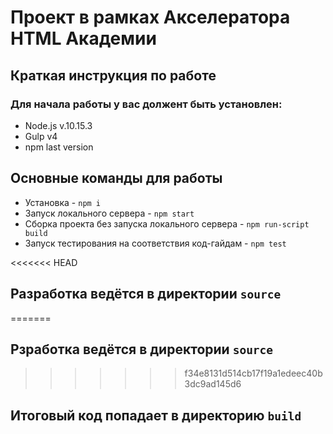 # Проект в рамках Акселератора HTML Академии
## Краткая инструкция по работе
### Для начала работы у вас должент быть установлен:
* Node.js v.10.15.3
* Gulp v4
* npm last version
## Основные команды для работы
* Установка - `npm i`
* Запуск локального сервера - `npm start`
* Сборка проекта без запуска локального сервера - `npm run-script build`
* Запуск тестирования на соответствия код-гайдам - `npm test`

<<<<<<< HEAD
## Разработка ведётся в директории `source`
=======
## Рзработка ведётся в директории `source`
>>>>>>> f34e8131d514cb17f19a1edeec40b3dc9ad145d6
## Итоговый код попадает в директорию `build`
